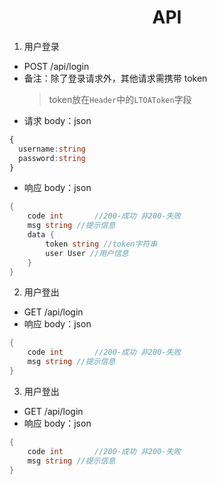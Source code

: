 # <center>API</center>

1. 用户登录

- POST /api/login
- 备注：除了登录请求外，其他请求需携带 token
    > token放在`Header`中的`LTOAToken`字段
- 请求 body：json

```typescript
{
  username:string
  password:string
}
```
- 响应 body：json

```go
{
    code int       //200-成功 非200-失败
    msg string //提示信息
    data {
        token string //token字符串
        user User //用户信息
    }
}
```

2. 用户登出

- GET /api/login
- 响应 body：json

```go
{
    code int       //200-成功 非200-失败
    msg string //提示信息
}
```

3. 用户登出

- GET /api/login
- 响应 body：json

```go
{
    code int       //200-成功 非200-失败
    msg string //提示信息
}
```